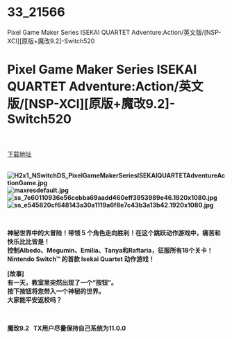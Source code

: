 # 33_21566
Pixel Game Maker Series ISEKAI QUARTET Adventure:Action/英文版/[NSP-XCI][原版+魔改9.2]-Switch520
# Pixel Game Maker Series ISEKAI QUARTET Adventure:Action/英文版/[NSP-XCI][原版+魔改9.2]-Switch520
 <br/></br>
[下载地址](https://www.switch520.cc/article/21566 "下载地址")
<br/></br>

<p><strong><img title="H2x1_NSwitchDS_PixelGameMakerSeriesISEKAIQUARTETAdventureActionGame.jpg" src="https://www.switch520.cc/muke_img/2021_08_23_88f542dc70a81.jpg" alt="H2x1_NSwitchDS_PixelGameMakerSeriesISEKAIQUARTETAdventureActionGame.jpg"></strong><br>
<strong><img title="maxresdefault.jpg" src="https://www.switch520.cc/muke_img/2021_08_23_c87bc3d39b124.jpg" alt="maxresdefault.jpg"></strong><br>
<strong><img title="ss_7e60110936e56cebba69aadd460eff3953989e46.1920x1080.jpg" src="https://www.switch520.cc/muke_img/2021_08_23_76cb681b24ade.jpg" alt="ss_7e60110936e56cebba69aadd460eff3953989e46.1920x1080.jpg"></strong><br>
<strong><img title="ss_e545820cf648143a30a1119a6f8e7c43b3a13b42.1920x1080.jpg" src="https://www.switch520.cc/muke_img/2021_08_23_8e31050c94cb6.jpg" alt="ss_e545820cf648143a30a1119a6f8e7c43b3a13b42.1920x1080.jpg">&nbsp;</strong></p>
<p>&nbsp;</p>
<p><strong>神秘世界中的大冒险！带领 5 个角色走向胜利！在这个跳跃动作游戏中，痛苦和快乐比比皆是！</strong><br>
<strong>控制Albedo、Megumin、Emilia、Tanya和Raftaria，征服所有18个关卡！</strong><br>
<strong>Nintendo Switch™ 的首款 Isekai Quartet 动作游戏！</strong></p>
<p><strong>[故事]</strong><br>
<strong>有一天，教室里突然出现了一个“按钮”。</strong><br>
<strong>按下按钮将您带入一个神秘的世界。</strong><br>
<strong>大家能平安返校吗？</strong></p>
<p>&nbsp;</p>
<p><strong>魔改9.2 &nbsp;&nbsp;TX用户尽量保持自己系统为11.0.0</strong></p>
